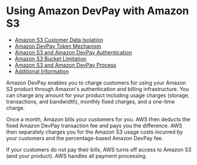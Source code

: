 # Using Amazon DevPay with Amazon S3<a name="UsingDevPay"></a>


+ [Amazon S3 Customer Data Isolation](DevPayDataIsolation.md)
+ [Amazon DevPay Token Mechanism](DevPayTokenMechanism.md)
+ [Amazon S3 and Amazon DevPay Authentication](DevPayAuthentication.md)
+ [Amazon S3 Bucket Limitation](DevPayBucketLimitation.md)
+ [Amazon S3 and Amazon DevPay Process](DevPayProcess.md)
+ [Additional Information](DevPayAddlInfo.md)

Amazon DevPay enables you to charge customers for using your Amazon S3 product through Amazon's authentication and billing infrastructure\. You can charge any amount for your product including usage charges \(storage, transactions, and bandwidth\), monthly fixed charges, and a one\-time charge\. 

 Once a month, Amazon bills your customers for you\. AWS then deducts the fixed Amazon DevPay transaction fee and pays you the difference\. AWS then separately charges you for the Amazon S3 usage costs incurred by your customers and the percentage\-based Amazon DevPay fee\. 

 If your customers do not pay their bills, AWS turns off access to Amazon S3 \(and your product\)\. AWS handles all payment processing\. 